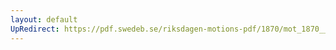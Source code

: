 ```yaml
---
layout: default
UpRedirect: https://pdf.swedeb.se/riksdagen-motions-pdf/1870/mot_1870__ak__00242/mot_1870__ak__00242_002.pdf
---
```

